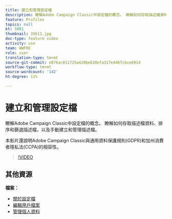 ```yaml
---
title: 建立和管理設定檔
description: 瞭解Adobe Campaign Classic中設定檔的概念。 瞭解如何存取描述檔資料、排序和篩選描述檔，以及手動建立和管理描述檔。 本影片還說明Adobe Campaign Classic與通用資料保護規則(GDPR)和加州消費者隱私法(CCPA)的相容性。
feature: Profiles
topics: null
kt: 5081
thumbnail: 35611.jpg
doc-type: feature video
activity: use
team: WWFRE
role: user
translation-type: tm+mt
source-git-commit: e876ac011725a4206eb30efa317e446fcbce6914
workflow-type: tm+mt
source-wordcount: '142'
ht-degree: 11%

---
```



# 建立和管理設定檔

瞭解Adobe Campaign Classic中設定檔的概念。 瞭解如何存取描述檔資料、排序和篩選描述檔，以及手動建立和管理描述檔。

本影片還說明Adobe Campaign Classic與通用資料保護規則(GDPR)和加州消費者隱私法(CCPA)的相容性。

>[!VIDEO](https://video.tv.adobe.com/v/35611?quality=12)

## 其他資源

**檔案：**

* [關於設定檔](https://docs.adobe.com/content/help/zh-Hant/campaign-classic/using/getting-started/profile-management/about-profiles.html)
* [編輯用戶檔案](https://docs.adobe.com/content/help/en/campaign-classic/using/getting-started/profile-management/editing-a-profile.html)
* [管理個人資料](https://docs.adobe.com/content/help/en/campaign-classic/using/getting-started/profile-management/adding-profiles.html)

